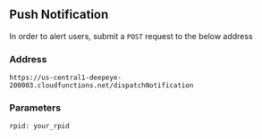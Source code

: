 ## Push Notification

In order to alert users, submit a `POST` request to the below address

### Address

```
https://us-central1-deepeye-200003.cloudfunctions.net/dispatchNotification
```

### Parameters

```
rpid: your_rpid
```